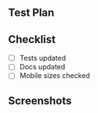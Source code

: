 <!-- Summary: Put your summary here -->

## Test Plan

<!-- What steps need to be taken to verify this works as expected? -->

## Checklist

- [ ] Tests updated
- [ ] Docs updated
- [ ] Mobile sizes checked
## Screenshots

<!-- If what you're changing is within the app, please show before/after.
You can provide a video as well if that makes more sense -->
